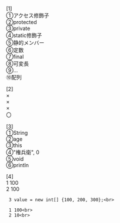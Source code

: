 [1]<br>
	①アクセス修飾子<br>
	②protected<br>
	③private<br>
	④static修飾子<br>
	⑤静的メンバー<br>
	⑥定数<br>
	⑦final<br>
	⑧可変長<br>
	⑨...<br>
	⑩配列<br>
	
[2]<br>
	   ×<br>
	   ×<br>
	   ×<br>
	   〇<br>
	   
[3]<br>
	 ①String<br>
	 ②age<br>
	 ③this<br>
	 ④"権兵衛", 0<br>
	 ⑤void<br>
	 ⑥println<br> 

[4]<br>
	 1 100<br>
	 2 100<br>

	 3 value = new int[] {100, 200, 300};<br>

	 1 100<br>
	 2 10<br>